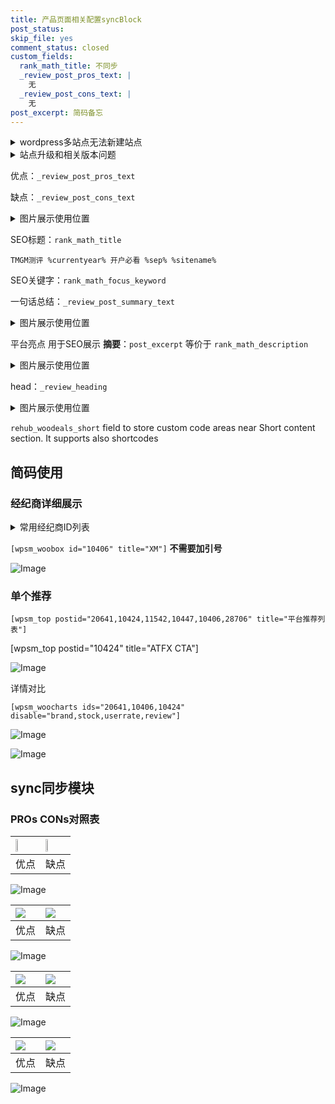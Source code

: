 ```yaml
---
title: 产品页面相关配置syncBlock
post_status: 
skip_file: yes
comment_status: closed
custom_fields:
  rank_math_title: 不同步
  _review_post_pros_text: |
    无
  _review_post_cons_text: |
    无
post_excerpt: 简码备忘
---
```

<details><summary>wordpress多站点无法新建站点</summary>

<li>和报错需要清理cookies一样的原因</li>
<li>wp-config.php里面<code>define( 'SUBDOMAIN_INSTALL', false );//子域名安装</code></li>
<li>新建子站点是用<code>define( 'SUBDOMAIN_INSTALL', true);//子域名安装</code> 完成以后，改成<code>false</code></li>
</details>

<details><summary>站点升级和相关版本问题</summary>

<p>wordpress：5.9.9
woocommerce：7.5.1
出现问题的地方：主题选项里面>><strong>Product layout >>compact style</strong></p>
<p>如何出现没有用过的字段 导致无法保存。先导出配置 然后进行修改，后面再次恢复即可。</p>
<p>出现部分字段无法显示时，需要返回默认布局后，对产品进行保存就好了。</p>
<p></p>
</details>

优点：`_review_post_pros_text`

缺点：`_review_post_cons_text`

<details><summary>图片展示使用位置</summary>

<img src="https://prod-files-secure.s3.us-west-2.amazonaws.com/39ed1227-6d7d-4570-be36-9ccd4a2c4241/f51d3d83-55d4-4bdf-9604-f37ec77ab556/Untitled.png?X-Amz-Algorithm=AWS4-HMAC-SHA256&X-Amz-Content-Sha256=UNSIGNED-PAYLOAD&X-Amz-Credential=ASIAZI2LB466Z3G5S2HA%2F20250719%2Fus-west-2%2Fs3%2Faws4_request&X-Amz-Date=20250719T105521Z&X-Amz-Expires=3600&X-Amz-Security-Token=IQoJb3JpZ2luX2VjEIr%2F%2F%2F%2F%2F%2F%2F%2F%2F%2FwEaCXVzLXdlc3QtMiJGMEQCICnMFQqpyPuky%2BTw8nVDhSANfSo7ba4ox3w8GmAH7cpUAiALV%2BiQeGBwk8zJMy8vAsaWtzqMjSLsAZ%2Far6QB0%2FGxgCqIBAij%2F%2F%2F%2F%2F%2F%2F%2F%2F%2F8BEAAaDDYzNzQyMzE4MzgwNSIMdXDKQd3t%2FTeUss4QKtwDfCGc1Gnf4qLm2RzcnZSYUk16iqMT%2FPqgkG1KNBo9Mqb7tXp6R2Jf9cfwy9n4ZY4pLs32cGbllmNHCSEsD1dJC%2BRvc6E24VAYAt2mkIIdoA%2BT%2BsU8v5DD06hm7rXRGubPEqaUexgxg4nZye48O99xVLpimovFp1SRyZxsx2nSy7eVAsESb696iRjLhpSIBtWfIXdZvX2rlQIFPgrEeT5p2xvIZZcjOo7XyebKzjZN5D9HlwFGfmD7oCkOiwn14tvLIMYqCdys%2Fj0YZcn6tUJ9V3gyaPiZS7qVdTycKIOO9SZYg19z0MvNpD3jr67hDKkmilxGaZDAXAxydRuC2X%2FxZMlWueDMy0%2Bs%2BZQLNfNAJC8R7kzUj8lSkjkicBXqSF%2Bm7KRYfs5eKxNSp3Nk6tr8FlsQtJVlBw%2FAM2bF6PM%2FkXbXwg8XhYFVRbv1nnrsMZS9qc%2Fo%2BTEs9BaIhtdSUHUrRgntC6v6gisTAvYIgnWqwI9A%2BM4dv1JCEPTtH4NP1BN0%2BW%2F2ZZJsOfNmqHBM56AC6MXkwwDEnC0H1wv3OSD%2B3OMSDa%2Bgii6pm9znjU%2FcEbVvB4XJxaxWafSeSnWKGk4MLhNA4Z6TBtrH%2B6CMoFk6FK4b1kiwM3qJ8m70cu4wlcvtwwY6pgGhFtRWM7R30SNnoVU4%2FQvT59Q5UpNv6a4RcdpL9oaQSmZTtLnTm%2FTljJcFJL89A48Ykzt56zu231T6t8lGxVXmHYMghaoAuqjDuOqP14jt52I3NjIHh%2F8z%2Bs7qXSWWJDVL%2B9DN3rB2exFKFtNXW99oRryNuBFwwnXsNdiB38nsKnADXsF2G4Fg28qrH%2FLNmFLjFk58KlHZCFeKRfcodxvmoPM93rxS&X-Amz-Signature=3c4bc9b0e9621990be05ba790b9ceda4386d4740d7da61b8f3167fb2b41ca2d7&X-Amz-SignedHeaders=host&x-amz-checksum-mode=ENABLED&x-id=GetObject" alt="Image">
</details>

SEO标题：`rank_math_title`

`TMGM测评 %currentyear% 开户必看 %sep% %sitename%`

SEO关键字：`rank_math_focus_keyword`

一句话总结：`_review_post_summary_text`

<details><summary>图片展示使用位置</summary>

<img src="https://prod-files-secure.s3.us-west-2.amazonaws.com/39ed1227-6d7d-4570-be36-9ccd4a2c4241/4b96a922-296c-4f4e-8630-d1c870cbce01/Untitled.png?X-Amz-Algorithm=AWS4-HMAC-SHA256&X-Amz-Content-Sha256=UNSIGNED-PAYLOAD&X-Amz-Credential=ASIAZI2LB466UV3T2XO5%2F20250719%2Fus-west-2%2Fs3%2Faws4_request&X-Amz-Date=20250719T105521Z&X-Amz-Expires=3600&X-Amz-Security-Token=IQoJb3JpZ2luX2VjEIr%2F%2F%2F%2F%2F%2F%2F%2F%2F%2FwEaCXVzLXdlc3QtMiJHMEUCIQCVjfieargmLwe36NHJxB2HRTfxEkD2L6kNrh2qaS%2BJdwIgGKmcu%2BcDaAPszPEM3UVHshivJljplxJ%2Bbu5oVW7plMsqiAQIo%2F%2F%2F%2F%2F%2F%2F%2F%2F%2F%2FARAAGgw2Mzc0MjMxODM4MDUiDDqDoZL8bV0EmnDgKircA3YLJ12Xh8odwy0bWIdLe2RKyJm0nJEonvxmn7dOxgZbV5NAVVfkL1iHAPr6pK5ZG3B7kcV%2BN5wgsU1DjQ5165C%2F7lGyR6nW1bi1v3vP%2B%2FLh6fc%2FdhLg14eQIGTSidQodV1uwjN9rZuBuOHI%2BykScciLW7CFLGSEb4%2FlGOJEbpETfZl5HP9OF0WUKwNEJM67LApYhVFTeCR85XNrHIFmItUrKQTsXBJ2vNekWYZbVFcocny7xOaxVoFpqpagH5ufp7SQU50dlBTns1AcFwSk5SYTTi8qHV%2BPPFgAO%2BQnwuQPCSUF7MmbHt9dk%2F70NpfvTZWKEDU7v%2FijiQQ4CwuE4U4Mv6NbO%2FbaKgf020zowtPMx4kMVqmKEmEwOtVf55e66FtHWUXH6XX4gduxb7DrQaAlqeVbnJIHmTOw1p1KbpwDm97Zpf3aX27TzdsOt%2Bhy1iYsqAoop5CLp%2BKA6j2e7xtGK9CJMol4BrbF8CLVYm2NQfW8Fm66UBEuwyx5JBDXn7MY6IlttQItUUdMSRim9f4A4eWr4OZ6pw17y676WzebLfRZ59vw3e5jgDMrUbRp1FWGUgKgvF%2FhfvfU1gomw6rdsE2pwHyN2E9AewXU8bIRZ07gtQvgQkAeAuUJMNXN7cMGOqUBHEdObPyJK3aMoSQYbBVC2GZCcMGhNGgg5veg28395%2BemK3VAHXehohzSLIL%2Br5zOFWvQjxsJLto1hEghK8qfksRTS5pB%2Ban5XfSkiLFRH0gQ4B2JSPN0JcoUImk5dSjkEj6aEgB6dQEveVjOo%2BkSfpH6crZgtgZPURUUoStjzdiVuanO1edpHAcPEQFFC7EDhmrT4tbVz6pcF6R7j1iAUynJksbs&X-Amz-Signature=1b7f79f6b8457df2c9dd16c26cf06d0e644de45fb8e55062d7ae6785da2b5fa3&X-Amz-SignedHeaders=host&x-amz-checksum-mode=ENABLED&x-id=GetObject" alt="Image">
</details>

平台亮点 用于SEO展示 **摘要**：`post_excerpt`  等价于 `rank_math_description`

<details><summary>图片展示使用位置</summary>

<img src="https://prod-files-secure.s3.us-west-2.amazonaws.com/39ed1227-6d7d-4570-be36-9ccd4a2c4241/1ee11f63-b60a-4dfe-a7a7-d58ff23b5d88/Untitled.png?X-Amz-Algorithm=AWS4-HMAC-SHA256&X-Amz-Content-Sha256=UNSIGNED-PAYLOAD&X-Amz-Credential=ASIAZI2LB466UG5WEYKU%2F20250719%2Fus-west-2%2Fs3%2Faws4_request&X-Amz-Date=20250719T105521Z&X-Amz-Expires=3600&X-Amz-Security-Token=IQoJb3JpZ2luX2VjEIr%2F%2F%2F%2F%2F%2F%2F%2F%2F%2FwEaCXVzLXdlc3QtMiJIMEYCIQD4tjkdI94yvVIVF4wbrNpQrRQIpBPb8d5Uokcez7Cx4QIhAOI0QVBbVFoDZ9BSmBT4dC2GkH7aRM76VxXo87yai%2FoxKogECKL%2F%2F%2F%2F%2F%2F%2F%2F%2F%2FwEQABoMNjM3NDIzMTgzODA1IgwCw5bf2TpC61mFRzkq3APysyQm3ArrBggOSvhIvhA%2FYgRj6bDq4qU0tYmnomGKiAnGEcqzeTFkmJjyYSEI0BQsP2TJb3nnZxmnd4IanV6C5M1gO4xwSSyfIYalY8CBsCi%2FnC81tUhtIzqDVIBoOg3e7WwzgtFDrbTITUrZnDsNeKdtNOs%2F5J2ghlyF%2FBmd3XmENKLi3TGxk0EcbqZVsoMPjMmD280VLDRjZMWA9TQ%2BKSKIik2aWLhxBGZaY2e9bsgMpuktIepT%2F9JDYyAxvzbYERUIpWQ7c5wr4Pk8Odv%2B71UXYxkr3lmSm5HQ5U5cp6vZL2U1VX76QDlf9rDUKMg%2Bs0HcUgf5Mj7aIefXvLTaJCQ1WCJFgJrbqkGLL7bWYT998gr%2FgyXhnWoNWTraSlHPDD0gDu8rPOLeXP%2BTO7wjbJfRGtAbsGAB6Jiet%2F1eqMnLRKy5z2B7eAX80F0s%2BPEP6vY8kRR9vKGug9Nd6LeylFz0PVs0IlQ0EL%2BGI7p0pQ%2FSOh5x8vmojzyqdk4q6ENVsnh%2BJssDcOUljoOvIcMcVtveuB8jQeLqwt2L%2FDt%2BjnVxdJRKAMN2jguDjDYUUcbByXR%2BU4PEG0JtvSQppin%2FhepC1OqSDTwmsoCG29vvgbNefLsciLbpyJDSgTDQxu3DBjqkAR6KSmU9IiYrNYBh8vPW5dex9NvqntEnsedTVdYuKQCmB040aCL%2FGJI9w8krJliMGuhLtEj7h7E8cIv48bNtoiW5S6HQpCqBL8K42JNPOfhsGJOUiyn40jMmAeeI%2Bm2PyXaJVwLmoA37lXayYkUKHTKfHHSLxhnCP5Hmb7e0CG74wte8DhYmBxbGM4GnpQ3mwn1KAL0kkxCj4sKBjHqmB04bX0Ju&X-Amz-Signature=bb910a495525cd80f2926e11d26542aafcb5669c20a7bb1da54392787e3c03ac&X-Amz-SignedHeaders=host&x-amz-checksum-mode=ENABLED&x-id=GetObject" alt="Image">
<img src="https://prod-files-secure.s3.us-west-2.amazonaws.com/39ed1227-6d7d-4570-be36-9ccd4a2c4241/ad4118b5-78d8-4fbe-801e-3b29b5d99c01/Untitled.png?X-Amz-Algorithm=AWS4-HMAC-SHA256&X-Amz-Content-Sha256=UNSIGNED-PAYLOAD&X-Amz-Credential=ASIAZI2LB466UG5WEYKU%2F20250719%2Fus-west-2%2Fs3%2Faws4_request&X-Amz-Date=20250719T105521Z&X-Amz-Expires=3600&X-Amz-Security-Token=IQoJb3JpZ2luX2VjEIr%2F%2F%2F%2F%2F%2F%2F%2F%2F%2FwEaCXVzLXdlc3QtMiJIMEYCIQD4tjkdI94yvVIVF4wbrNpQrRQIpBPb8d5Uokcez7Cx4QIhAOI0QVBbVFoDZ9BSmBT4dC2GkH7aRM76VxXo87yai%2FoxKogECKL%2F%2F%2F%2F%2F%2F%2F%2F%2F%2FwEQABoMNjM3NDIzMTgzODA1IgwCw5bf2TpC61mFRzkq3APysyQm3ArrBggOSvhIvhA%2FYgRj6bDq4qU0tYmnomGKiAnGEcqzeTFkmJjyYSEI0BQsP2TJb3nnZxmnd4IanV6C5M1gO4xwSSyfIYalY8CBsCi%2FnC81tUhtIzqDVIBoOg3e7WwzgtFDrbTITUrZnDsNeKdtNOs%2F5J2ghlyF%2FBmd3XmENKLi3TGxk0EcbqZVsoMPjMmD280VLDRjZMWA9TQ%2BKSKIik2aWLhxBGZaY2e9bsgMpuktIepT%2F9JDYyAxvzbYERUIpWQ7c5wr4Pk8Odv%2B71UXYxkr3lmSm5HQ5U5cp6vZL2U1VX76QDlf9rDUKMg%2Bs0HcUgf5Mj7aIefXvLTaJCQ1WCJFgJrbqkGLL7bWYT998gr%2FgyXhnWoNWTraSlHPDD0gDu8rPOLeXP%2BTO7wjbJfRGtAbsGAB6Jiet%2F1eqMnLRKy5z2B7eAX80F0s%2BPEP6vY8kRR9vKGug9Nd6LeylFz0PVs0IlQ0EL%2BGI7p0pQ%2FSOh5x8vmojzyqdk4q6ENVsnh%2BJssDcOUljoOvIcMcVtveuB8jQeLqwt2L%2FDt%2BjnVxdJRKAMN2jguDjDYUUcbByXR%2BU4PEG0JtvSQppin%2FhepC1OqSDTwmsoCG29vvgbNefLsciLbpyJDSgTDQxu3DBjqkAR6KSmU9IiYrNYBh8vPW5dex9NvqntEnsedTVdYuKQCmB040aCL%2FGJI9w8krJliMGuhLtEj7h7E8cIv48bNtoiW5S6HQpCqBL8K42JNPOfhsGJOUiyn40jMmAeeI%2Bm2PyXaJVwLmoA37lXayYkUKHTKfHHSLxhnCP5Hmb7e0CG74wte8DhYmBxbGM4GnpQ3mwn1KAL0kkxCj4sKBjHqmB04bX0Ju&X-Amz-Signature=e11ba4706d5dce0e91fed29a978068868d369f527ccafbf8619d40302e9dcb83&X-Amz-SignedHeaders=host&x-amz-checksum-mode=ENABLED&x-id=GetObject" alt="Image">
<img src="https://prod-files-secure.s3.us-west-2.amazonaws.com/39ed1227-6d7d-4570-be36-9ccd4a2c4241/a38cf7c9-a79c-4b64-9e94-13589fe0758b/Untitled.png?X-Amz-Algorithm=AWS4-HMAC-SHA256&X-Amz-Content-Sha256=UNSIGNED-PAYLOAD&X-Amz-Credential=ASIAZI2LB466UG5WEYKU%2F20250719%2Fus-west-2%2Fs3%2Faws4_request&X-Amz-Date=20250719T105521Z&X-Amz-Expires=3600&X-Amz-Security-Token=IQoJb3JpZ2luX2VjEIr%2F%2F%2F%2F%2F%2F%2F%2F%2F%2FwEaCXVzLXdlc3QtMiJIMEYCIQD4tjkdI94yvVIVF4wbrNpQrRQIpBPb8d5Uokcez7Cx4QIhAOI0QVBbVFoDZ9BSmBT4dC2GkH7aRM76VxXo87yai%2FoxKogECKL%2F%2F%2F%2F%2F%2F%2F%2F%2F%2FwEQABoMNjM3NDIzMTgzODA1IgwCw5bf2TpC61mFRzkq3APysyQm3ArrBggOSvhIvhA%2FYgRj6bDq4qU0tYmnomGKiAnGEcqzeTFkmJjyYSEI0BQsP2TJb3nnZxmnd4IanV6C5M1gO4xwSSyfIYalY8CBsCi%2FnC81tUhtIzqDVIBoOg3e7WwzgtFDrbTITUrZnDsNeKdtNOs%2F5J2ghlyF%2FBmd3XmENKLi3TGxk0EcbqZVsoMPjMmD280VLDRjZMWA9TQ%2BKSKIik2aWLhxBGZaY2e9bsgMpuktIepT%2F9JDYyAxvzbYERUIpWQ7c5wr4Pk8Odv%2B71UXYxkr3lmSm5HQ5U5cp6vZL2U1VX76QDlf9rDUKMg%2Bs0HcUgf5Mj7aIefXvLTaJCQ1WCJFgJrbqkGLL7bWYT998gr%2FgyXhnWoNWTraSlHPDD0gDu8rPOLeXP%2BTO7wjbJfRGtAbsGAB6Jiet%2F1eqMnLRKy5z2B7eAX80F0s%2BPEP6vY8kRR9vKGug9Nd6LeylFz0PVs0IlQ0EL%2BGI7p0pQ%2FSOh5x8vmojzyqdk4q6ENVsnh%2BJssDcOUljoOvIcMcVtveuB8jQeLqwt2L%2FDt%2BjnVxdJRKAMN2jguDjDYUUcbByXR%2BU4PEG0JtvSQppin%2FhepC1OqSDTwmsoCG29vvgbNefLsciLbpyJDSgTDQxu3DBjqkAR6KSmU9IiYrNYBh8vPW5dex9NvqntEnsedTVdYuKQCmB040aCL%2FGJI9w8krJliMGuhLtEj7h7E8cIv48bNtoiW5S6HQpCqBL8K42JNPOfhsGJOUiyn40jMmAeeI%2Bm2PyXaJVwLmoA37lXayYkUKHTKfHHSLxhnCP5Hmb7e0CG74wte8DhYmBxbGM4GnpQ3mwn1KAL0kkxCj4sKBjHqmB04bX0Ju&X-Amz-Signature=9fcf4dd3d49e191a1117593b1c756a8647c8042c33df22f4a4133ad16de45e41&X-Amz-SignedHeaders=host&x-amz-checksum-mode=ENABLED&x-id=GetObject" alt="Image">
<img src="https://prod-files-secure.s3.us-west-2.amazonaws.com/39ed1227-6d7d-4570-be36-9ccd4a2c4241/7da6fc1e-d2ac-42ae-8c75-cb5749aa18f6/Untitled.png?X-Amz-Algorithm=AWS4-HMAC-SHA256&X-Amz-Content-Sha256=UNSIGNED-PAYLOAD&X-Amz-Credential=ASIAZI2LB466UG5WEYKU%2F20250719%2Fus-west-2%2Fs3%2Faws4_request&X-Amz-Date=20250719T105521Z&X-Amz-Expires=3600&X-Amz-Security-Token=IQoJb3JpZ2luX2VjEIr%2F%2F%2F%2F%2F%2F%2F%2F%2F%2FwEaCXVzLXdlc3QtMiJIMEYCIQD4tjkdI94yvVIVF4wbrNpQrRQIpBPb8d5Uokcez7Cx4QIhAOI0QVBbVFoDZ9BSmBT4dC2GkH7aRM76VxXo87yai%2FoxKogECKL%2F%2F%2F%2F%2F%2F%2F%2F%2F%2FwEQABoMNjM3NDIzMTgzODA1IgwCw5bf2TpC61mFRzkq3APysyQm3ArrBggOSvhIvhA%2FYgRj6bDq4qU0tYmnomGKiAnGEcqzeTFkmJjyYSEI0BQsP2TJb3nnZxmnd4IanV6C5M1gO4xwSSyfIYalY8CBsCi%2FnC81tUhtIzqDVIBoOg3e7WwzgtFDrbTITUrZnDsNeKdtNOs%2F5J2ghlyF%2FBmd3XmENKLi3TGxk0EcbqZVsoMPjMmD280VLDRjZMWA9TQ%2BKSKIik2aWLhxBGZaY2e9bsgMpuktIepT%2F9JDYyAxvzbYERUIpWQ7c5wr4Pk8Odv%2B71UXYxkr3lmSm5HQ5U5cp6vZL2U1VX76QDlf9rDUKMg%2Bs0HcUgf5Mj7aIefXvLTaJCQ1WCJFgJrbqkGLL7bWYT998gr%2FgyXhnWoNWTraSlHPDD0gDu8rPOLeXP%2BTO7wjbJfRGtAbsGAB6Jiet%2F1eqMnLRKy5z2B7eAX80F0s%2BPEP6vY8kRR9vKGug9Nd6LeylFz0PVs0IlQ0EL%2BGI7p0pQ%2FSOh5x8vmojzyqdk4q6ENVsnh%2BJssDcOUljoOvIcMcVtveuB8jQeLqwt2L%2FDt%2BjnVxdJRKAMN2jguDjDYUUcbByXR%2BU4PEG0JtvSQppin%2FhepC1OqSDTwmsoCG29vvgbNefLsciLbpyJDSgTDQxu3DBjqkAR6KSmU9IiYrNYBh8vPW5dex9NvqntEnsedTVdYuKQCmB040aCL%2FGJI9w8krJliMGuhLtEj7h7E8cIv48bNtoiW5S6HQpCqBL8K42JNPOfhsGJOUiyn40jMmAeeI%2Bm2PyXaJVwLmoA37lXayYkUKHTKfHHSLxhnCP5Hmb7e0CG74wte8DhYmBxbGM4GnpQ3mwn1KAL0kkxCj4sKBjHqmB04bX0Ju&X-Amz-Signature=f3d6cea73d360759608cf1388d9421efae74229dc74f93684cd0f7d60b5e673e&X-Amz-SignedHeaders=host&x-amz-checksum-mode=ENABLED&x-id=GetObject" alt="Image">
<img src="https://prod-files-secure.s3.us-west-2.amazonaws.com/39ed1227-6d7d-4570-be36-9ccd4a2c4241/7e97f40a-eaee-47f5-b2f9-475f96808fa7/Untitled.png?X-Amz-Algorithm=AWS4-HMAC-SHA256&X-Amz-Content-Sha256=UNSIGNED-PAYLOAD&X-Amz-Credential=ASIAZI2LB466UG5WEYKU%2F20250719%2Fus-west-2%2Fs3%2Faws4_request&X-Amz-Date=20250719T105521Z&X-Amz-Expires=3600&X-Amz-Security-Token=IQoJb3JpZ2luX2VjEIr%2F%2F%2F%2F%2F%2F%2F%2F%2F%2FwEaCXVzLXdlc3QtMiJIMEYCIQD4tjkdI94yvVIVF4wbrNpQrRQIpBPb8d5Uokcez7Cx4QIhAOI0QVBbVFoDZ9BSmBT4dC2GkH7aRM76VxXo87yai%2FoxKogECKL%2F%2F%2F%2F%2F%2F%2F%2F%2F%2FwEQABoMNjM3NDIzMTgzODA1IgwCw5bf2TpC61mFRzkq3APysyQm3ArrBggOSvhIvhA%2FYgRj6bDq4qU0tYmnomGKiAnGEcqzeTFkmJjyYSEI0BQsP2TJb3nnZxmnd4IanV6C5M1gO4xwSSyfIYalY8CBsCi%2FnC81tUhtIzqDVIBoOg3e7WwzgtFDrbTITUrZnDsNeKdtNOs%2F5J2ghlyF%2FBmd3XmENKLi3TGxk0EcbqZVsoMPjMmD280VLDRjZMWA9TQ%2BKSKIik2aWLhxBGZaY2e9bsgMpuktIepT%2F9JDYyAxvzbYERUIpWQ7c5wr4Pk8Odv%2B71UXYxkr3lmSm5HQ5U5cp6vZL2U1VX76QDlf9rDUKMg%2Bs0HcUgf5Mj7aIefXvLTaJCQ1WCJFgJrbqkGLL7bWYT998gr%2FgyXhnWoNWTraSlHPDD0gDu8rPOLeXP%2BTO7wjbJfRGtAbsGAB6Jiet%2F1eqMnLRKy5z2B7eAX80F0s%2BPEP6vY8kRR9vKGug9Nd6LeylFz0PVs0IlQ0EL%2BGI7p0pQ%2FSOh5x8vmojzyqdk4q6ENVsnh%2BJssDcOUljoOvIcMcVtveuB8jQeLqwt2L%2FDt%2BjnVxdJRKAMN2jguDjDYUUcbByXR%2BU4PEG0JtvSQppin%2FhepC1OqSDTwmsoCG29vvgbNefLsciLbpyJDSgTDQxu3DBjqkAR6KSmU9IiYrNYBh8vPW5dex9NvqntEnsedTVdYuKQCmB040aCL%2FGJI9w8krJliMGuhLtEj7h7E8cIv48bNtoiW5S6HQpCqBL8K42JNPOfhsGJOUiyn40jMmAeeI%2Bm2PyXaJVwLmoA37lXayYkUKHTKfHHSLxhnCP5Hmb7e0CG74wte8DhYmBxbGM4GnpQ3mwn1KAL0kkxCj4sKBjHqmB04bX0Ju&X-Amz-Signature=f7df1e30936e3b983d7f96d231351015e78b8b4a2aff73666578dfa964317ff7&X-Amz-SignedHeaders=host&x-amz-checksum-mode=ENABLED&x-id=GetObject" alt="Image">
</details>

head：`_review_heading`

<details><summary>图片展示使用位置</summary>

<img src="https://prod-files-secure.s3.us-west-2.amazonaws.com/39ed1227-6d7d-4570-be36-9ccd4a2c4241/3a4650ad-9887-415c-889a-edd51fa54f27/Untitled.png?X-Amz-Algorithm=AWS4-HMAC-SHA256&X-Amz-Content-Sha256=UNSIGNED-PAYLOAD&X-Amz-Credential=ASIAZI2LB466VXLMTAXG%2F20250719%2Fus-west-2%2Fs3%2Faws4_request&X-Amz-Date=20250719T105522Z&X-Amz-Expires=3600&X-Amz-Security-Token=IQoJb3JpZ2luX2VjEIr%2F%2F%2F%2F%2F%2F%2F%2F%2F%2FwEaCXVzLXdlc3QtMiJIMEYCIQCpRSWnuCVNKoHhsp%2F5g6tGFeBcc3B3N%2FhbLBAIAxYvhAIhAKZ%2BHGUci%2BP7%2FQjE6a7NF6r1n4tNzpn0V5%2BHqKtfx%2BZZKogECKP%2F%2F%2F%2F%2F%2F%2F%2F%2F%2FwEQABoMNjM3NDIzMTgzODA1Igy1xBrc8rEJZOUyi%2Bwq3APWdy9om5W84RFjapYpOoWu5dbXjYhZ%2ByF51p0C70ioOXhTgQFwmWW%2FWHRbqLoHH6KN%2FWWol6CMiSTSqST3LmIZl7N84v2pucjrEj2ieh97MVwLZrFeifJ6ngljiMm0AYodtdD3A5Q2jxoVGYAPRzo%2BdPpXIc4tUK7iKOWKbez99VifzEpaAclqkHHkgNXLW9VDiW85Fve4cGbvDYlaJhU%2B2sbAi%2Bl4XRxSAlJjTSNKhlxGBaejARK1pXvcSh7Y2LwuLOZRHVLdwWeQuEWdQa2Oi7%2BD4DAlTzSy558P47HRP1nw1itONPhTMVIf2vZjAkGbVxtINfmzi04Oo5QKij4o2JP%2BwYc6%2BGpI7bkp%2B2w5UG5YpO2Xg94cbmG7g3q1svTBL7v8B51AfPtEGBf7lis2yrFhIDG0jw3tMQeAhyv8q2xBgrTG89pVa2AwVfEVqDWm1lXHccceouK1SJAaPuaqca58XxVnHqu8R%2BmBtqhhDGI8HIPTCUU4zmCIjOIV%2FTKYnmcvaKyyz0%2F2SHDPW2QVng5qEg%2BV1EzBtJkQkVrclPaMjUBrwvB3Qb2pPWS2bpgP7yjZ55rijuWiSNmCf7LYZyGXmbS%2FaX8eGSbPAVRpQSFgxTwKzQetqr%2B1MzCSy%2B3DBjqkAfmRDI0Gf2ShtBbFnMR2JtL2SK4CTXpV8NLFYJLvtsw5wNQk8ET8ofKMAkevxZX9OPPZBkcrLTZ2AKoiEGSJ7S5e3GkpcgY3awmmqaZxxHE3%2Bna87P5BtqOjJpqGyItXwTyLHIFzZ%2FzwEih%2FL5KltWJGQzAt8ND0otFQHckGRCxRRag6Pr0wmST2fiSz%2FhIiflHbGT%2FDYA%2F0GglTAQKXuPjQs7tP&X-Amz-Signature=4c2658794f04d67d6045397b383c05cf3faa223a41c6c0467f13513f80dc01a3&X-Amz-SignedHeaders=host&x-amz-checksum-mode=ENABLED&x-id=GetObject" alt="Image">
</details>

`rehub_woodeals_short`	field to store custom code areas near Short content section. It supports also shortcodes



## 简码使用

### 经纪商详细展示

<details><summary>常用经纪商ID列表</summary>

<pre><code class="php">嘉盛 ===> 20641  [wpsm_woobox id="20641" title="嘉盛"]
易信easymarkets ===> 11542  [wpsm_woobox id="11542" title="易信easymarkets"]
ATFX外汇 ===> 10424  [wpsm_woobox id="10424" title="ATFX"]
XM ===> 10406  [wpsm_woobox id="10406" title="XM"]
TMGM ===> 29622  [wpsm_woobox id="29622" title="TMGM"]
HYCM ===> 10447  [wpsm_woobox id="10447" title="HYCM"]
fpmarkets澳福外汇 ===> 20639  [wpsm_woobox id="20639" title="fpmarkets澳福外汇"]</code></pre>
</details>

`[wpsm_woobox id="10406" title="XM"]` **不需要加引号**

![Image](https://prod-files-secure.s3.us-west-2.amazonaws.com/39ed1227-6d7d-4570-be36-9ccd4a2c4241/4f898f9d-0fa7-4e43-acd3-ac6bc7be575a/Untitled.png?X-Amz-Algorithm=AWS4-HMAC-SHA256&X-Amz-Content-Sha256=UNSIGNED-PAYLOAD&X-Amz-Credential=ASIAZI2LB466YD6Z4BS6%2F20250719%2Fus-west-2%2Fs3%2Faws4_request&X-Amz-Date=20250719T105520Z&X-Amz-Expires=3600&X-Amz-Security-Token=IQoJb3JpZ2luX2VjEIr%2F%2F%2F%2F%2F%2F%2F%2F%2F%2FwEaCXVzLXdlc3QtMiJHMEUCIQD6yr0EIm0Ew7tIx1MISFHF6%2Bn%2FSiIETOb2fftle%2BNeJAIgfA5cNEYpsE5ImG1bnbOHoM%2FncIehsMLbfTO25sOm3gQqiAQIov%2F%2F%2F%2F%2F%2F%2F%2F%2F%2FARAAGgw2Mzc0MjMxODM4MDUiDNGZOjm73qkSpByOOCrcA4V5Orz0nDOd91%2B1rRiZ9PERmnPvX%2Fsfz3Aav11su7qSsiefkgr4LnL%2FMgum1jylPOscd1WduyT0BYSp4w5xO%2FPIjMwKWpKCZTDvWBv42RvgubsZANCwx0kGlr5F55LvpJldQnbCSJ5f%2F5Q%2B%2BtCqm9UfOVay3M2FdZ6Ly4kUmoCghQEho8uIMwJ6Jf7rjkZscF%2FAD%2BS41l8V0M9r0rEgsEeoqNkcvovECZ6loAIN%2BbDgbDt17ABgNFm%2B17QtK7avwruPCtmSh%2F4BAryfigCYgJU69xZn1g5j7oys8oK90LCtZ1%2Bbv3rCKpHBrL6b7auhkB1tFBWM%2F30kX%2FHhzAPgEBnMzqHrDVueiMrePZMDbcQTmc8z1%2Bre6QKciklCCMmcXAiZccRXeq%2BAVbDK8moDtk8ntUAn5OuyxsfEG31GkT2ixM%2FtalVCprexyVAGkD%2F711SAv70pwVmyWsJ5aFk4Nmv59qiLMq8LnD2TSoCszh%2FZJwzRexdBUpfbZStcsLs5gH%2BOta8scRWUpJFr4QL58ES0R5qnnTelez6xRAjc4rnfaiNbi7pC7T5tUKp72FdGYSlvnzgYtE2QEM6c%2FKZOlCRJxCNBja4de3exbWa6Oew%2FGR5tZjtFJdDd9GIYMMnH7cMGOqUBg0OqSXWhI7%2FYGl6Eet4KBinq0MF4gkCWUulD4eyYMm6qe9sIh0PasbAq3g17rucohgkfLJBNQFEuCRP4Vzs0cxYBpzue1rubtALQdlNM%2FEco%2F86JI9gesd1yMWBNUOwo%2FYMWDmlCRdY8g3EwRaZRJWI93yPe1iAJq9Csy1FeRKhZA7FV5dw1CiGthlliibTfEnm%2Bg5KaBASRXi5SlUF2wc6UCgR4&X-Amz-Signature=6644a1385cf0766a843b7c366f7cbe6cdba6f9cb313afde6eed32bd4a60baf3a&X-Amz-SignedHeaders=host&x-amz-checksum-mode=ENABLED&x-id=GetObject)

### 单个推荐
`[wpsm_top postid="20641,10424,11542,10447,10406,28706" title="平台推荐列表"]`

[wpsm_top postid="10424" title="ATFX CTA"]

![Image](https://prod-files-secure.s3.us-west-2.amazonaws.com/39ed1227-6d7d-4570-be36-9ccd4a2c4241/5ac620dc-51a8-48b6-b55d-91f47299193c/Untitled.png?X-Amz-Algorithm=AWS4-HMAC-SHA256&X-Amz-Content-Sha256=UNSIGNED-PAYLOAD&X-Amz-Credential=ASIAZI2LB466YD6Z4BS6%2F20250719%2Fus-west-2%2Fs3%2Faws4_request&X-Amz-Date=20250719T105520Z&X-Amz-Expires=3600&X-Amz-Security-Token=IQoJb3JpZ2luX2VjEIr%2F%2F%2F%2F%2F%2F%2F%2F%2F%2FwEaCXVzLXdlc3QtMiJHMEUCIQD6yr0EIm0Ew7tIx1MISFHF6%2Bn%2FSiIETOb2fftle%2BNeJAIgfA5cNEYpsE5ImG1bnbOHoM%2FncIehsMLbfTO25sOm3gQqiAQIov%2F%2F%2F%2F%2F%2F%2F%2F%2F%2FARAAGgw2Mzc0MjMxODM4MDUiDNGZOjm73qkSpByOOCrcA4V5Orz0nDOd91%2B1rRiZ9PERmnPvX%2Fsfz3Aav11su7qSsiefkgr4LnL%2FMgum1jylPOscd1WduyT0BYSp4w5xO%2FPIjMwKWpKCZTDvWBv42RvgubsZANCwx0kGlr5F55LvpJldQnbCSJ5f%2F5Q%2B%2BtCqm9UfOVay3M2FdZ6Ly4kUmoCghQEho8uIMwJ6Jf7rjkZscF%2FAD%2BS41l8V0M9r0rEgsEeoqNkcvovECZ6loAIN%2BbDgbDt17ABgNFm%2B17QtK7avwruPCtmSh%2F4BAryfigCYgJU69xZn1g5j7oys8oK90LCtZ1%2Bbv3rCKpHBrL6b7auhkB1tFBWM%2F30kX%2FHhzAPgEBnMzqHrDVueiMrePZMDbcQTmc8z1%2Bre6QKciklCCMmcXAiZccRXeq%2BAVbDK8moDtk8ntUAn5OuyxsfEG31GkT2ixM%2FtalVCprexyVAGkD%2F711SAv70pwVmyWsJ5aFk4Nmv59qiLMq8LnD2TSoCszh%2FZJwzRexdBUpfbZStcsLs5gH%2BOta8scRWUpJFr4QL58ES0R5qnnTelez6xRAjc4rnfaiNbi7pC7T5tUKp72FdGYSlvnzgYtE2QEM6c%2FKZOlCRJxCNBja4de3exbWa6Oew%2FGR5tZjtFJdDd9GIYMMnH7cMGOqUBg0OqSXWhI7%2FYGl6Eet4KBinq0MF4gkCWUulD4eyYMm6qe9sIh0PasbAq3g17rucohgkfLJBNQFEuCRP4Vzs0cxYBpzue1rubtALQdlNM%2FEco%2F86JI9gesd1yMWBNUOwo%2FYMWDmlCRdY8g3EwRaZRJWI93yPe1iAJq9Csy1FeRKhZA7FV5dw1CiGthlliibTfEnm%2Bg5KaBASRXi5SlUF2wc6UCgR4&X-Amz-Signature=851c1f567acc77dce17d0091f4965c3eede695644dc303f5e1e88472869d3683&X-Amz-SignedHeaders=host&x-amz-checksum-mode=ENABLED&x-id=GetObject)

详情对比

`[wpsm_woocharts ids="20641,10406,10424" disable="brand,stock,userrate,review"]`

![Image](https://prod-files-secure.s3.us-west-2.amazonaws.com/39ed1227-6d7d-4570-be36-9ccd4a2c4241/bf3ba45f-b9f3-4295-8aef-b4a495fd25f4/Untitled.png?X-Amz-Algorithm=AWS4-HMAC-SHA256&X-Amz-Content-Sha256=UNSIGNED-PAYLOAD&X-Amz-Credential=ASIAZI2LB466YD6Z4BS6%2F20250719%2Fus-west-2%2Fs3%2Faws4_request&X-Amz-Date=20250719T105520Z&X-Amz-Expires=3600&X-Amz-Security-Token=IQoJb3JpZ2luX2VjEIr%2F%2F%2F%2F%2F%2F%2F%2F%2F%2FwEaCXVzLXdlc3QtMiJHMEUCIQD6yr0EIm0Ew7tIx1MISFHF6%2Bn%2FSiIETOb2fftle%2BNeJAIgfA5cNEYpsE5ImG1bnbOHoM%2FncIehsMLbfTO25sOm3gQqiAQIov%2F%2F%2F%2F%2F%2F%2F%2F%2F%2FARAAGgw2Mzc0MjMxODM4MDUiDNGZOjm73qkSpByOOCrcA4V5Orz0nDOd91%2B1rRiZ9PERmnPvX%2Fsfz3Aav11su7qSsiefkgr4LnL%2FMgum1jylPOscd1WduyT0BYSp4w5xO%2FPIjMwKWpKCZTDvWBv42RvgubsZANCwx0kGlr5F55LvpJldQnbCSJ5f%2F5Q%2B%2BtCqm9UfOVay3M2FdZ6Ly4kUmoCghQEho8uIMwJ6Jf7rjkZscF%2FAD%2BS41l8V0M9r0rEgsEeoqNkcvovECZ6loAIN%2BbDgbDt17ABgNFm%2B17QtK7avwruPCtmSh%2F4BAryfigCYgJU69xZn1g5j7oys8oK90LCtZ1%2Bbv3rCKpHBrL6b7auhkB1tFBWM%2F30kX%2FHhzAPgEBnMzqHrDVueiMrePZMDbcQTmc8z1%2Bre6QKciklCCMmcXAiZccRXeq%2BAVbDK8moDtk8ntUAn5OuyxsfEG31GkT2ixM%2FtalVCprexyVAGkD%2F711SAv70pwVmyWsJ5aFk4Nmv59qiLMq8LnD2TSoCszh%2FZJwzRexdBUpfbZStcsLs5gH%2BOta8scRWUpJFr4QL58ES0R5qnnTelez6xRAjc4rnfaiNbi7pC7T5tUKp72FdGYSlvnzgYtE2QEM6c%2FKZOlCRJxCNBja4de3exbWa6Oew%2FGR5tZjtFJdDd9GIYMMnH7cMGOqUBg0OqSXWhI7%2FYGl6Eet4KBinq0MF4gkCWUulD4eyYMm6qe9sIh0PasbAq3g17rucohgkfLJBNQFEuCRP4Vzs0cxYBpzue1rubtALQdlNM%2FEco%2F86JI9gesd1yMWBNUOwo%2FYMWDmlCRdY8g3EwRaZRJWI93yPe1iAJq9Csy1FeRKhZA7FV5dw1CiGthlliibTfEnm%2Bg5KaBASRXi5SlUF2wc6UCgR4&X-Amz-Signature=bf0ba9f76eb9c095b5259ca8e183da22f91071be9da8425701ceb8824738cd07&X-Amz-SignedHeaders=host&x-amz-checksum-mode=ENABLED&x-id=GetObject)

![Image](https://prod-files-secure.s3.us-west-2.amazonaws.com/39ed1227-6d7d-4570-be36-9ccd4a2c4241/30bc56ef-f383-4b48-9768-2ebc9e436ec0/Untitled.png?X-Amz-Algorithm=AWS4-HMAC-SHA256&X-Amz-Content-Sha256=UNSIGNED-PAYLOAD&X-Amz-Credential=ASIAZI2LB466YD6Z4BS6%2F20250719%2Fus-west-2%2Fs3%2Faws4_request&X-Amz-Date=20250719T105520Z&X-Amz-Expires=3600&X-Amz-Security-Token=IQoJb3JpZ2luX2VjEIr%2F%2F%2F%2F%2F%2F%2F%2F%2F%2FwEaCXVzLXdlc3QtMiJHMEUCIQD6yr0EIm0Ew7tIx1MISFHF6%2Bn%2FSiIETOb2fftle%2BNeJAIgfA5cNEYpsE5ImG1bnbOHoM%2FncIehsMLbfTO25sOm3gQqiAQIov%2F%2F%2F%2F%2F%2F%2F%2F%2F%2FARAAGgw2Mzc0MjMxODM4MDUiDNGZOjm73qkSpByOOCrcA4V5Orz0nDOd91%2B1rRiZ9PERmnPvX%2Fsfz3Aav11su7qSsiefkgr4LnL%2FMgum1jylPOscd1WduyT0BYSp4w5xO%2FPIjMwKWpKCZTDvWBv42RvgubsZANCwx0kGlr5F55LvpJldQnbCSJ5f%2F5Q%2B%2BtCqm9UfOVay3M2FdZ6Ly4kUmoCghQEho8uIMwJ6Jf7rjkZscF%2FAD%2BS41l8V0M9r0rEgsEeoqNkcvovECZ6loAIN%2BbDgbDt17ABgNFm%2B17QtK7avwruPCtmSh%2F4BAryfigCYgJU69xZn1g5j7oys8oK90LCtZ1%2Bbv3rCKpHBrL6b7auhkB1tFBWM%2F30kX%2FHhzAPgEBnMzqHrDVueiMrePZMDbcQTmc8z1%2Bre6QKciklCCMmcXAiZccRXeq%2BAVbDK8moDtk8ntUAn5OuyxsfEG31GkT2ixM%2FtalVCprexyVAGkD%2F711SAv70pwVmyWsJ5aFk4Nmv59qiLMq8LnD2TSoCszh%2FZJwzRexdBUpfbZStcsLs5gH%2BOta8scRWUpJFr4QL58ES0R5qnnTelez6xRAjc4rnfaiNbi7pC7T5tUKp72FdGYSlvnzgYtE2QEM6c%2FKZOlCRJxCNBja4de3exbWa6Oew%2FGR5tZjtFJdDd9GIYMMnH7cMGOqUBg0OqSXWhI7%2FYGl6Eet4KBinq0MF4gkCWUulD4eyYMm6qe9sIh0PasbAq3g17rucohgkfLJBNQFEuCRP4Vzs0cxYBpzue1rubtALQdlNM%2FEco%2F86JI9gesd1yMWBNUOwo%2FYMWDmlCRdY8g3EwRaZRJWI93yPe1iAJq9Csy1FeRKhZA7FV5dw1CiGthlliibTfEnm%2Bg5KaBASRXi5SlUF2wc6UCgR4&X-Amz-Signature=2900232eb5adcdcfbf6bd28de70b7e6e100863863d9de81e7e5ba8d0f8489ce3&X-Amz-SignedHeaders=host&x-amz-checksum-mode=ENABLED&x-id=GetObject)

## sync同步模块

### PROs CONs对照表

| <img src="https://cdn.ifttt.fun/gh/jarlin8/OSS@main/icons/customize/pros.svg" height="auto" width="37.3%"> | <img src="https://cdn.ifttt.fun/gh/jarlin8/OSS@main/icons/customize/cons.svg" height="auto" width="28.8%"> |
| :--- | :--- |
| 优点 | 缺点 |

![Image](https://prod-files-secure.s3.us-west-2.amazonaws.com/39ed1227-6d7d-4570-be36-9ccd4a2c4241/8742b755-dfb5-4004-9a5f-d6e561664bd8/Untitled.png?X-Amz-Algorithm=AWS4-HMAC-SHA256&X-Amz-Content-Sha256=UNSIGNED-PAYLOAD&X-Amz-Credential=ASIAZI2LB466YD6Z4BS6%2F20250719%2Fus-west-2%2Fs3%2Faws4_request&X-Amz-Date=20250719T105520Z&X-Amz-Expires=3600&X-Amz-Security-Token=IQoJb3JpZ2luX2VjEIr%2F%2F%2F%2F%2F%2F%2F%2F%2F%2FwEaCXVzLXdlc3QtMiJHMEUCIQD6yr0EIm0Ew7tIx1MISFHF6%2Bn%2FSiIETOb2fftle%2BNeJAIgfA5cNEYpsE5ImG1bnbOHoM%2FncIehsMLbfTO25sOm3gQqiAQIov%2F%2F%2F%2F%2F%2F%2F%2F%2F%2FARAAGgw2Mzc0MjMxODM4MDUiDNGZOjm73qkSpByOOCrcA4V5Orz0nDOd91%2B1rRiZ9PERmnPvX%2Fsfz3Aav11su7qSsiefkgr4LnL%2FMgum1jylPOscd1WduyT0BYSp4w5xO%2FPIjMwKWpKCZTDvWBv42RvgubsZANCwx0kGlr5F55LvpJldQnbCSJ5f%2F5Q%2B%2BtCqm9UfOVay3M2FdZ6Ly4kUmoCghQEho8uIMwJ6Jf7rjkZscF%2FAD%2BS41l8V0M9r0rEgsEeoqNkcvovECZ6loAIN%2BbDgbDt17ABgNFm%2B17QtK7avwruPCtmSh%2F4BAryfigCYgJU69xZn1g5j7oys8oK90LCtZ1%2Bbv3rCKpHBrL6b7auhkB1tFBWM%2F30kX%2FHhzAPgEBnMzqHrDVueiMrePZMDbcQTmc8z1%2Bre6QKciklCCMmcXAiZccRXeq%2BAVbDK8moDtk8ntUAn5OuyxsfEG31GkT2ixM%2FtalVCprexyVAGkD%2F711SAv70pwVmyWsJ5aFk4Nmv59qiLMq8LnD2TSoCszh%2FZJwzRexdBUpfbZStcsLs5gH%2BOta8scRWUpJFr4QL58ES0R5qnnTelez6xRAjc4rnfaiNbi7pC7T5tUKp72FdGYSlvnzgYtE2QEM6c%2FKZOlCRJxCNBja4de3exbWa6Oew%2FGR5tZjtFJdDd9GIYMMnH7cMGOqUBg0OqSXWhI7%2FYGl6Eet4KBinq0MF4gkCWUulD4eyYMm6qe9sIh0PasbAq3g17rucohgkfLJBNQFEuCRP4Vzs0cxYBpzue1rubtALQdlNM%2FEco%2F86JI9gesd1yMWBNUOwo%2FYMWDmlCRdY8g3EwRaZRJWI93yPe1iAJq9Csy1FeRKhZA7FV5dw1CiGthlliibTfEnm%2Bg5KaBASRXi5SlUF2wc6UCgR4&X-Amz-Signature=ed82a44a2ca0698d1a4eff08e51fa5f591dcba435c7499ea9a52d82915c37793&X-Amz-SignedHeaders=host&x-amz-checksum-mode=ENABLED&x-id=GetObject)

| <img src="https://cdn.ifttt.fun/gh/jarlin8/OSS@main/icons/customize/pros1.svg" height="auto"> | <img src="https://cdn.ifttt.fun/gh/jarlin8/OSS@main/icons/customize/cons1.svg" height="auto"> |
| :--- | :--- |
| 优点 | 缺点 |

![Image](https://prod-files-secure.s3.us-west-2.amazonaws.com/39ed1227-6d7d-4570-be36-9ccd4a2c4241/806358f8-c9c4-4e17-bb35-c6c76a5397a5/Untitled.png?X-Amz-Algorithm=AWS4-HMAC-SHA256&X-Amz-Content-Sha256=UNSIGNED-PAYLOAD&X-Amz-Credential=ASIAZI2LB466YD6Z4BS6%2F20250719%2Fus-west-2%2Fs3%2Faws4_request&X-Amz-Date=20250719T105520Z&X-Amz-Expires=3600&X-Amz-Security-Token=IQoJb3JpZ2luX2VjEIr%2F%2F%2F%2F%2F%2F%2F%2F%2F%2FwEaCXVzLXdlc3QtMiJHMEUCIQD6yr0EIm0Ew7tIx1MISFHF6%2Bn%2FSiIETOb2fftle%2BNeJAIgfA5cNEYpsE5ImG1bnbOHoM%2FncIehsMLbfTO25sOm3gQqiAQIov%2F%2F%2F%2F%2F%2F%2F%2F%2F%2FARAAGgw2Mzc0MjMxODM4MDUiDNGZOjm73qkSpByOOCrcA4V5Orz0nDOd91%2B1rRiZ9PERmnPvX%2Fsfz3Aav11su7qSsiefkgr4LnL%2FMgum1jylPOscd1WduyT0BYSp4w5xO%2FPIjMwKWpKCZTDvWBv42RvgubsZANCwx0kGlr5F55LvpJldQnbCSJ5f%2F5Q%2B%2BtCqm9UfOVay3M2FdZ6Ly4kUmoCghQEho8uIMwJ6Jf7rjkZscF%2FAD%2BS41l8V0M9r0rEgsEeoqNkcvovECZ6loAIN%2BbDgbDt17ABgNFm%2B17QtK7avwruPCtmSh%2F4BAryfigCYgJU69xZn1g5j7oys8oK90LCtZ1%2Bbv3rCKpHBrL6b7auhkB1tFBWM%2F30kX%2FHhzAPgEBnMzqHrDVueiMrePZMDbcQTmc8z1%2Bre6QKciklCCMmcXAiZccRXeq%2BAVbDK8moDtk8ntUAn5OuyxsfEG31GkT2ixM%2FtalVCprexyVAGkD%2F711SAv70pwVmyWsJ5aFk4Nmv59qiLMq8LnD2TSoCszh%2FZJwzRexdBUpfbZStcsLs5gH%2BOta8scRWUpJFr4QL58ES0R5qnnTelez6xRAjc4rnfaiNbi7pC7T5tUKp72FdGYSlvnzgYtE2QEM6c%2FKZOlCRJxCNBja4de3exbWa6Oew%2FGR5tZjtFJdDd9GIYMMnH7cMGOqUBg0OqSXWhI7%2FYGl6Eet4KBinq0MF4gkCWUulD4eyYMm6qe9sIh0PasbAq3g17rucohgkfLJBNQFEuCRP4Vzs0cxYBpzue1rubtALQdlNM%2FEco%2F86JI9gesd1yMWBNUOwo%2FYMWDmlCRdY8g3EwRaZRJWI93yPe1iAJq9Csy1FeRKhZA7FV5dw1CiGthlliibTfEnm%2Bg5KaBASRXi5SlUF2wc6UCgR4&X-Amz-Signature=6cee89fb236cf48e3642467de551f5d553c7c242fc8ddeddff825e4ac7135300&X-Amz-SignedHeaders=host&x-amz-checksum-mode=ENABLED&x-id=GetObject)

| <img src="https://cdn.ifttt.fun/gh/jarlin8/OSS@main/icons/customize/pros2.svg" height="auto"> | <img src="https://cdn.ifttt.fun/gh/jarlin8/OSS@main/icons/customize/cons2.svg" height="auto"> |
| :--- | :--- |
| 优点 | 缺点 |

![Image](https://prod-files-secure.s3.us-west-2.amazonaws.com/39ed1227-6d7d-4570-be36-9ccd4a2c4241/a9245ec9-70dd-4005-b534-0d54315fc5f3/Untitled.png?X-Amz-Algorithm=AWS4-HMAC-SHA256&X-Amz-Content-Sha256=UNSIGNED-PAYLOAD&X-Amz-Credential=ASIAZI2LB466YD6Z4BS6%2F20250719%2Fus-west-2%2Fs3%2Faws4_request&X-Amz-Date=20250719T105520Z&X-Amz-Expires=3600&X-Amz-Security-Token=IQoJb3JpZ2luX2VjEIr%2F%2F%2F%2F%2F%2F%2F%2F%2F%2FwEaCXVzLXdlc3QtMiJHMEUCIQD6yr0EIm0Ew7tIx1MISFHF6%2Bn%2FSiIETOb2fftle%2BNeJAIgfA5cNEYpsE5ImG1bnbOHoM%2FncIehsMLbfTO25sOm3gQqiAQIov%2F%2F%2F%2F%2F%2F%2F%2F%2F%2FARAAGgw2Mzc0MjMxODM4MDUiDNGZOjm73qkSpByOOCrcA4V5Orz0nDOd91%2B1rRiZ9PERmnPvX%2Fsfz3Aav11su7qSsiefkgr4LnL%2FMgum1jylPOscd1WduyT0BYSp4w5xO%2FPIjMwKWpKCZTDvWBv42RvgubsZANCwx0kGlr5F55LvpJldQnbCSJ5f%2F5Q%2B%2BtCqm9UfOVay3M2FdZ6Ly4kUmoCghQEho8uIMwJ6Jf7rjkZscF%2FAD%2BS41l8V0M9r0rEgsEeoqNkcvovECZ6loAIN%2BbDgbDt17ABgNFm%2B17QtK7avwruPCtmSh%2F4BAryfigCYgJU69xZn1g5j7oys8oK90LCtZ1%2Bbv3rCKpHBrL6b7auhkB1tFBWM%2F30kX%2FHhzAPgEBnMzqHrDVueiMrePZMDbcQTmc8z1%2Bre6QKciklCCMmcXAiZccRXeq%2BAVbDK8moDtk8ntUAn5OuyxsfEG31GkT2ixM%2FtalVCprexyVAGkD%2F711SAv70pwVmyWsJ5aFk4Nmv59qiLMq8LnD2TSoCszh%2FZJwzRexdBUpfbZStcsLs5gH%2BOta8scRWUpJFr4QL58ES0R5qnnTelez6xRAjc4rnfaiNbi7pC7T5tUKp72FdGYSlvnzgYtE2QEM6c%2FKZOlCRJxCNBja4de3exbWa6Oew%2FGR5tZjtFJdDd9GIYMMnH7cMGOqUBg0OqSXWhI7%2FYGl6Eet4KBinq0MF4gkCWUulD4eyYMm6qe9sIh0PasbAq3g17rucohgkfLJBNQFEuCRP4Vzs0cxYBpzue1rubtALQdlNM%2FEco%2F86JI9gesd1yMWBNUOwo%2FYMWDmlCRdY8g3EwRaZRJWI93yPe1iAJq9Csy1FeRKhZA7FV5dw1CiGthlliibTfEnm%2Bg5KaBASRXi5SlUF2wc6UCgR4&X-Amz-Signature=39f08a978ad519c1f7aaba74d88bc7f88b7fd4f9d022b48b767f9042b88bd1c3&X-Amz-SignedHeaders=host&x-amz-checksum-mode=ENABLED&x-id=GetObject)

| <img src="https://cdn.ifttt.fun/gh/jarlin8/OSS@main/icons/customize/pros3.svg" height="auto"> | <img src="https://cdn.ifttt.fun/gh/jarlin8/OSS@main/icons/customize/cons3.svg" height="auto"> |
| :--- | :--- |
| 优点 | 缺点 |

![Image](https://prod-files-secure.s3.us-west-2.amazonaws.com/39ed1227-6d7d-4570-be36-9ccd4a2c4241/e1e580a2-2e5c-4780-9ff4-19c318fc2284/Untitled.png?X-Amz-Algorithm=AWS4-HMAC-SHA256&X-Amz-Content-Sha256=UNSIGNED-PAYLOAD&X-Amz-Credential=ASIAZI2LB466YD6Z4BS6%2F20250719%2Fus-west-2%2Fs3%2Faws4_request&X-Amz-Date=20250719T105520Z&X-Amz-Expires=3600&X-Amz-Security-Token=IQoJb3JpZ2luX2VjEIr%2F%2F%2F%2F%2F%2F%2F%2F%2F%2FwEaCXVzLXdlc3QtMiJHMEUCIQD6yr0EIm0Ew7tIx1MISFHF6%2Bn%2FSiIETOb2fftle%2BNeJAIgfA5cNEYpsE5ImG1bnbOHoM%2FncIehsMLbfTO25sOm3gQqiAQIov%2F%2F%2F%2F%2F%2F%2F%2F%2F%2FARAAGgw2Mzc0MjMxODM4MDUiDNGZOjm73qkSpByOOCrcA4V5Orz0nDOd91%2B1rRiZ9PERmnPvX%2Fsfz3Aav11su7qSsiefkgr4LnL%2FMgum1jylPOscd1WduyT0BYSp4w5xO%2FPIjMwKWpKCZTDvWBv42RvgubsZANCwx0kGlr5F55LvpJldQnbCSJ5f%2F5Q%2B%2BtCqm9UfOVay3M2FdZ6Ly4kUmoCghQEho8uIMwJ6Jf7rjkZscF%2FAD%2BS41l8V0M9r0rEgsEeoqNkcvovECZ6loAIN%2BbDgbDt17ABgNFm%2B17QtK7avwruPCtmSh%2F4BAryfigCYgJU69xZn1g5j7oys8oK90LCtZ1%2Bbv3rCKpHBrL6b7auhkB1tFBWM%2F30kX%2FHhzAPgEBnMzqHrDVueiMrePZMDbcQTmc8z1%2Bre6QKciklCCMmcXAiZccRXeq%2BAVbDK8moDtk8ntUAn5OuyxsfEG31GkT2ixM%2FtalVCprexyVAGkD%2F711SAv70pwVmyWsJ5aFk4Nmv59qiLMq8LnD2TSoCszh%2FZJwzRexdBUpfbZStcsLs5gH%2BOta8scRWUpJFr4QL58ES0R5qnnTelez6xRAjc4rnfaiNbi7pC7T5tUKp72FdGYSlvnzgYtE2QEM6c%2FKZOlCRJxCNBja4de3exbWa6Oew%2FGR5tZjtFJdDd9GIYMMnH7cMGOqUBg0OqSXWhI7%2FYGl6Eet4KBinq0MF4gkCWUulD4eyYMm6qe9sIh0PasbAq3g17rucohgkfLJBNQFEuCRP4Vzs0cxYBpzue1rubtALQdlNM%2FEco%2F86JI9gesd1yMWBNUOwo%2FYMWDmlCRdY8g3EwRaZRJWI93yPe1iAJq9Csy1FeRKhZA7FV5dw1CiGthlliibTfEnm%2Bg5KaBASRXi5SlUF2wc6UCgR4&X-Amz-Signature=4edc322c51827281b934fce843dec77be2bab5e3e4925e2d243175839349b753&X-Amz-SignedHeaders=host&x-amz-checksum-mode=ENABLED&x-id=GetObject)